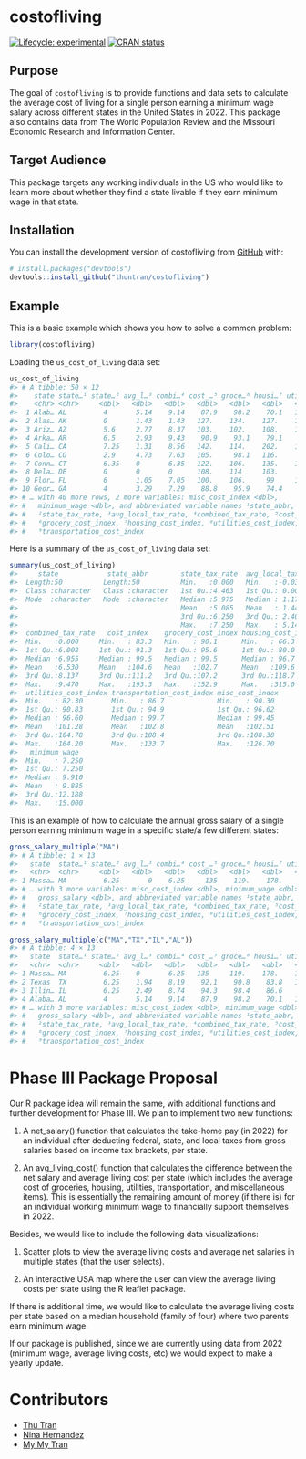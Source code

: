 
<!-- README.md is generated from README.Rmd. Please edit that file -->

# costofliving

<!-- badges: start -->

[![Lifecycle:
experimental](https://img.shields.io/badge/lifecycle-experimental-orange.svg)](https://lifecycle.r-lib.org/articles/stages.html#experimental)
[![CRAN
status](https://www.r-pkg.org/badges/version/myspotify)](https://CRAN.R-project.org/package=costofliving)
<!-- badges: end -->

## Purpose

The goal of `costofliving` is to provide functions and data sets to
calculate the average cost of living for a single person earning a
minimum wage salary across different states in the United States in
2022. This package also contains data from The World Population Review
and the Missouri Economic Research and Information Center.

## Target Audience

This package targets any working individuals in the US who would like to
learn more about whether they find a state livable if they earn minimum
wage in that state.

## Installation

You can install the development version of costofliving from
[GitHub](https://github.com/) with:

``` r
# install.packages("devtools")
devtools::install_github("thuntran/costofliving")
```

## Example

This is a basic example which shows you how to solve a common problem:

``` r
library(costofliving)
```

Loading the `us_cost_of_living` data set:

``` r
us_cost_of_living
#> # A tibble: 50 × 12
#>    state state…¹ state…² avg_l…³ combi…⁴ cost_…⁵ groce…⁶ housi…⁷ utili…⁸ trans…⁹
#>    <chr> <chr>     <dbl>   <dbl>   <dbl>   <dbl>   <dbl>   <dbl>   <dbl>   <dbl>
#>  1 Alab… AL         4       5.14    9.14    87.9    98.2    70.1   101.     92.7
#>  2 Alas… AK         0       1.43    1.43   127.    134.    127.    155.    110. 
#>  3 Ariz… AZ         5.6     2.77    8.37   103.    102.    108.    105.     98.8
#>  4 Arka… AR         6.5     2.93    9.43    90.9    93.1    79.1    92.3    92.3
#>  5 Cali… CA         7.25    1.31    8.56   142.    114.    202.    124.    132. 
#>  6 Colo… CO         2.9     4.73    7.63   105.     98.1   116.     88.4   106. 
#>  7 Conn… CT         6.35    0       6.35   122.    106.    135.    132.    111. 
#>  8 Dela… DE         0       0       0      108.    114     103.     96.5   113  
#>  9 Flor… FL         6       1.05    7.05   100.    106.     99     105.     98.8
#> 10 Geor… GA         4       3.29    7.29    88.8    95.9    74.4    90.5    92.6
#> # … with 40 more rows, 2 more variables: misc_cost_index <dbl>,
#> #   minimum_wage <dbl>, and abbreviated variable names ¹​state_abbr,
#> #   ²​state_tax_rate, ³​avg_local_tax_rate, ⁴​combined_tax_rate, ⁵​cost_index,
#> #   ⁶​grocery_cost_index, ⁷​housing_cost_index, ⁸​utilities_cost_index,
#> #   ⁹​transportation_cost_index
```

Here is a summary of the `us_cost_of_living` data set:

``` r
summary(us_cost_of_living)
#>     state            state_abbr        state_tax_rate  avg_local_tax_rate
#>  Length:50          Length:50          Min.   :0.000   Min.   :-0.0300   
#>  Class :character   Class :character   1st Qu.:4.463   1st Qu.: 0.0075   
#>  Mode  :character   Mode  :character   Median :5.975   Median : 1.1700   
#>                                        Mean   :5.085   Mean   : 1.4450   
#>                                        3rd Qu.:6.250   3rd Qu.: 2.4075   
#>                                        Max.   :7.250   Max.   : 5.1400   
#>  combined_tax_rate   cost_index    grocery_cost_index housing_cost_index
#>  Min.   :0.000     Min.   : 83.3   Min.   : 90.1      Min.   : 66.3     
#>  1st Qu.:6.008     1st Qu.: 91.3   1st Qu.: 95.6      1st Qu.: 80.0     
#>  Median :6.955     Median : 99.5   Median : 99.5      Median : 96.7     
#>  Mean   :6.530     Mean   :104.6   Mean   :102.7      Mean   :109.6     
#>  3rd Qu.:8.137     3rd Qu.:111.2   3rd Qu.:107.2      3rd Qu.:118.7     
#>  Max.   :9.470     Max.   :193.3   Max.   :152.9      Max.   :315.0     
#>  utilities_cost_index transportation_cost_index misc_cost_index 
#>  Min.   : 82.30       Min.   : 86.7             Min.   : 90.30  
#>  1st Qu.: 90.83       1st Qu.: 94.9             1st Qu.: 96.62  
#>  Median : 96.60       Median : 99.7             Median : 99.45  
#>  Mean   :101.28       Mean   :102.8             Mean   :102.51  
#>  3rd Qu.:104.78       3rd Qu.:108.4             3rd Qu.:108.30  
#>  Max.   :164.20       Max.   :133.7             Max.   :126.70  
#>   minimum_wage   
#>  Min.   : 7.250  
#>  1st Qu.: 7.250  
#>  Median : 9.910  
#>  Mean   : 9.885  
#>  3rd Qu.:12.188  
#>  Max.   :15.000
```

This is an example of how to calculate the annual gross salary of a
single person earning minimum wage in a specific state/a few different
states:

``` r
gross_salary_multiple("MA")
#> # A tibble: 1 × 13
#>   state  state…¹ state…² avg_l…³ combi…⁴ cost_…⁵ groce…⁶ housi…⁷ utili…⁸ trans…⁹
#>   <chr>  <chr>     <dbl>   <dbl>   <dbl>   <dbl>   <dbl>   <dbl>   <dbl>   <dbl>
#> 1 Massa… MA         6.25       0    6.25     135    119.    178.    111.    111.
#> # … with 3 more variables: misc_cost_index <dbl>, minimum_wage <dbl>,
#> #   gross_salary <dbl>, and abbreviated variable names ¹​state_abbr,
#> #   ²​state_tax_rate, ³​avg_local_tax_rate, ⁴​combined_tax_rate, ⁵​cost_index,
#> #   ⁶​grocery_cost_index, ⁷​housing_cost_index, ⁸​utilities_cost_index,
#> #   ⁹​transportation_cost_index
```

``` r
gross_salary_multiple(c("MA","TX","IL","AL"))
#> # A tibble: 4 × 13
#>   state  state…¹ state…² avg_l…³ combi…⁴ cost_…⁵ groce…⁶ housi…⁷ utili…⁸ trans…⁹
#>   <chr>  <chr>     <dbl>   <dbl>   <dbl>   <dbl>   <dbl>   <dbl>   <dbl>   <dbl>
#> 1 Massa… MA         6.25    0       6.25   135     119.    178.    111.    111. 
#> 2 Texas  TX         6.25    1.94    8.19    92.1    90.8    83.8   103.     94.1
#> 3 Illin… IL         6.25    2.49    8.74    94.3    98.4    86.6    96.5   106. 
#> 4 Alaba… AL         4       5.14    9.14    87.9    98.2    70.1   101.     92.7
#> # … with 3 more variables: misc_cost_index <dbl>, minimum_wage <dbl>,
#> #   gross_salary <dbl>, and abbreviated variable names ¹​state_abbr,
#> #   ²​state_tax_rate, ³​avg_local_tax_rate, ⁴​combined_tax_rate, ⁵​cost_index,
#> #   ⁶​grocery_cost_index, ⁷​housing_cost_index, ⁸​utilities_cost_index,
#> #   ⁹​transportation_cost_index
```

# Phase III Package Proposal

Our R package idea will remain the same, with additional functions and
further development for Phase III. We plan to implement two new
functions:

1)  A net_salary() function that calculates the take-home pay (in 2022)
    for an individual after deducting federal, state, and local taxes
    from gross salaries based on income tax brackets, per state.

2)  An avg_living_cost() function that calculates the difference between
    the net salary and average living cost per state (which includes the
    average cost of groceries, housing, utilities, transportation, and
    miscellaneous items). This is essentially the remaining amount of
    money (if there is) for an individual working minimum wage to
    financially support themselves in 2022.

Besides, we would like to include the following data visualizations:

1)  Scatter plots to view the average living costs and average net
    salaries in multiple states (that the user selects).

2)  An interactive USA map where the user can view the average living
    costs per state using the R leaflet package.

If there is additional time, we would like to calculate the average
living costs per state based on a median household (family of four)
where two parents earn minimum wage.

If our package is published, since we are currently using data from 2022
(minimum wage, average living costs, etc) we would expect to make a
yearly update.

# Contributors

-   [Thu Tran](https://github.com/thuntran)
-   [Nina Hernandez](http://github.com/nhernandez3)
-   [My My Tran](http://github.com/puppehmama)
